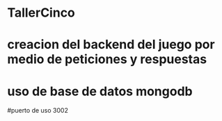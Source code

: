 # TallerCinco
# creacion del backend del juego por medio de peticiones y respuestas 
# uso de base de datos mongodb 
#puerto de uso 3002
